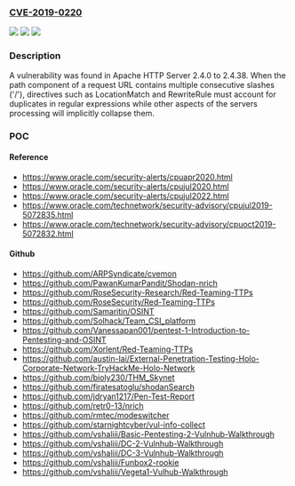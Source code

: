 ### [CVE-2019-0220](https://cve.mitre.org/cgi-bin/cvename.cgi?name=CVE-2019-0220)
![](https://img.shields.io/static/v1?label=Product&message=Apache%20HTTP%20Server&color=blue)
![](https://img.shields.io/static/v1?label=Version&message=n%2Fa&color=blue)
![](https://img.shields.io/static/v1?label=Vulnerability&message=URL%20normalization%20inconsistencies&color=brighgreen)

### Description

A vulnerability was found in Apache HTTP Server 2.4.0 to 2.4.38. When the path component of a request URL contains multiple consecutive slashes ('/'), directives such as LocationMatch and RewriteRule must account for duplicates in regular expressions while other aspects of the servers processing will implicitly collapse them.

### POC

#### Reference
- https://www.oracle.com/security-alerts/cpuapr2020.html
- https://www.oracle.com/security-alerts/cpujul2020.html
- https://www.oracle.com/security-alerts/cpujul2022.html
- https://www.oracle.com/technetwork/security-advisory/cpujul2019-5072835.html
- https://www.oracle.com/technetwork/security-advisory/cpuoct2019-5072832.html

#### Github
- https://github.com/ARPSyndicate/cvemon
- https://github.com/PawanKumarPandit/Shodan-nrich
- https://github.com/RoseSecurity-Research/Red-Teaming-TTPs
- https://github.com/RoseSecurity/Red-Teaming-TTPs
- https://github.com/Samaritin/OSINT
- https://github.com/Solhack/Team_CSI_platform
- https://github.com/Vanessapan001/pentest-1-Introduction-to-Pentesting-and-OSINT
- https://github.com/Xorlent/Red-Teaming-TTPs
- https://github.com/austin-lai/External-Penetration-Testing-Holo-Corporate-Network-TryHackMe-Holo-Network
- https://github.com/bioly230/THM_Skynet
- https://github.com/firatesatoglu/shodanSearch
- https://github.com/jdryan1217/Pen-Test-Report
- https://github.com/retr0-13/nrich
- https://github.com/rmtec/modeswitcher
- https://github.com/starnightcyber/vul-info-collect
- https://github.com/vshaliii/Basic-Pentesting-2-Vulnhub-Walkthrough
- https://github.com/vshaliii/DC-2-Vulnhub-Walkthrough
- https://github.com/vshaliii/DC-3-Vulnhub-Walkthrough
- https://github.com/vshaliii/Funbox2-rookie
- https://github.com/vshaliii/Vegeta1-Vulhub-Walkthrough

